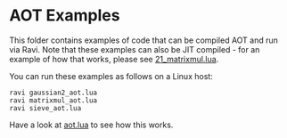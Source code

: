 # AOT Examples

This folder contains examples of code that can be compiled AOT and run via Ravi.
Note that these examples can also be JIT compiled - for an example of how that works,
please see [21_matrixmul.lua](https://github.com/dibyendumajumdar/ravi/blob/master/tests/comptests/inputs/21_matrixmul.lua).

You can run these examples as follows on a Linux host:

```
ravi gaussian2_aot.lua
ravi matrixmul_aot.lua
ravi sieve_aot.lua
```

Have a look at [aot.lua](https://github.com/dibyendumajumdar/ravi/blob/master/aot-examples/aot.lua) to see how this
works.



